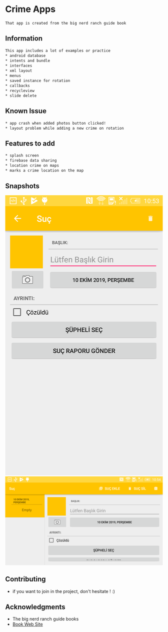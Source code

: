 # Crime Apps
	That app is created from the big nerd ranch guide book

## Information

	This app includes a lot of examples or practice
	* android database
	* intents and bundle
	* interfaces
	* xml layout
	* menus
	* saved instance for rotation
	* callbacks
	* recycleview
	* slide delete

## Known Issue

	* app crash when added photos button clicked!
	* layout problem while adding a new crime on rotation


## Features to add
	* splash screen
	* firebase data sharing
	* location crime on maps
	* marks a crime location on the map
	
## Snapshots
 ![main page](screenshot/addnewcrime.png)
 ![rotation page](screenshot/rotatemain.png)


## Contributing
* if you want to join in the project, don't hesitate ! :) 


## Acknowledgments
* The big nerd ranch guide books 
* [Book Web Site](https://www.bignerdranch.com/books/android-programming-the-big-nerd-ranch-guide/)
